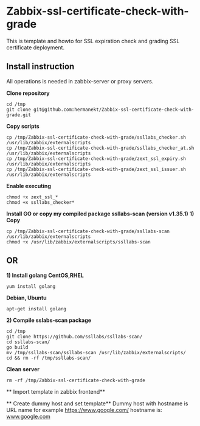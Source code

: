 # Zabbix-ssl-certificate-check-with-grade
This is template and howto for SSL expiration check and grading SSL certificate deployment.

## Install instruction ##

All operations is needed in zabbix-server or proxy servers.

**Clone repository**
```console
cd /tmp
git clone git@github.com:hermanekt/Zabbix-ssl-certificate-check-with-grade.git
```

**Copy scripts**
```console
cp /tmp/Zabbix-ssl-certificate-check-with-grade/ssllabs_checker.sh /usr/lib/zabbix/externalscripts
cp /tmp/Zabbix-ssl-certificate-check-with-grade/ssllabs_checker_at.sh /usr/lib/zabbix/externalscripts
cp /tmp/Zabbix-ssl-certificate-check-with-grade/zext_ssl_expiry.sh /usr/lib/zabbix/externalscripts
cp /tmp/Zabbix-ssl-certificate-check-with-grade/zext_ssl_issuer.sh /usr/lib/zabbix/externalscripts
```

**Enable executing**
```console
chmod +x zext_ssl_*
chmod +x ssllabs_checker*
```


**Install GO or copy my compiled package ssllabs-scan (version v1.35.1)**
**1) Copy**
```console
cp /tmp/Zabbix-ssl-certificate-check-with-grade/ssllabs-scan /usr/lib/zabbix/externalscripts
chmod +x /usr/lib/zabbix/externalscripts/ssllabs-scan
```
## OR ##

**1) Install golang**
**CentOS,RHEL**
```console
yum install golang
```
**Debian, Ubuntu**
```console
apt-get install golang
```
**2) Compile sslabs-scan package**
```console
cd /tmp
git clone https://github.com/ssllabs/ssllabs-scan/
cd ssllabs-scan/
go build
mv /tmp/ssllabs-scan/ssllabs-scan /usr/lib/zabbix/externalscripts/
cd && rm -rf /tmp/ssllabs-scan/
```

**Clean server**
```console
rm -rf /tmp/Zabbix-ssl-certificate-check-with-grade
```
** Import template in zabbix frontend**

** Create dummy host and set template** 
Dummy host with hostname is URL name for example https://www.google.com/ hostname is: www.google.com
